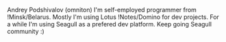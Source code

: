 <!-- Name: User/omniton -->
<!-- Version: 4 -->
<!-- Last-Modified: 2006/02/08 11:03:02 -->
<!-- Author: demian -->
Andrey Podshivalov (omniton) I'm self-employed programmer from !Minsk/Belarus. Mostly I'm using Lotus !Notes/Domino for dev projects. For a while I'm using Seagull as a prefered dev platform. Keep going Seagull community :)
